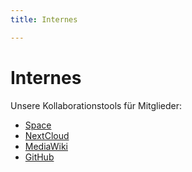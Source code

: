 ```yaml
---
title: Internes

---
```


# Internes

Unsere Kollaborationstools für Mitglieder:

- [Space](https://doev.jetbrains.space/)
- [NextCloud](https://cloud.digitale-oberlausitz.eu/)
- [MediaWiki](https://wiki.digitale-oberlausitz.eu/)
- [GitHub](https://github.com/DigitaleOberlausitz/)
